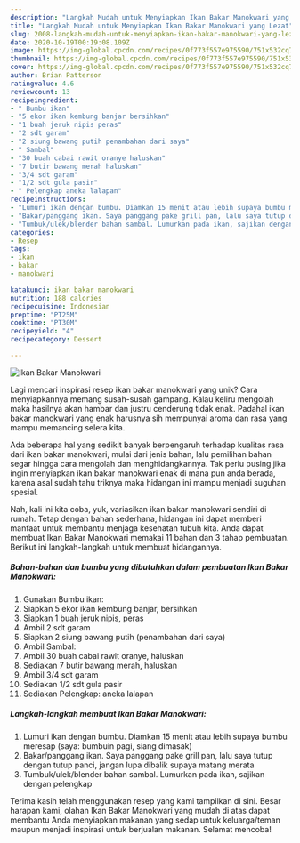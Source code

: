 ```yaml
---
description: "Langkah Mudah untuk Menyiapkan Ikan Bakar Manokwari yang Lezat"
title: "Langkah Mudah untuk Menyiapkan Ikan Bakar Manokwari yang Lezat"
slug: 2008-langkah-mudah-untuk-menyiapkan-ikan-bakar-manokwari-yang-lezat
date: 2020-10-19T00:19:08.109Z
image: https://img-global.cpcdn.com/recipes/0f773f557e975590/751x532cq70/ikan-bakar-manokwari-foto-resep-utama.jpg
thumbnail: https://img-global.cpcdn.com/recipes/0f773f557e975590/751x532cq70/ikan-bakar-manokwari-foto-resep-utama.jpg
cover: https://img-global.cpcdn.com/recipes/0f773f557e975590/751x532cq70/ikan-bakar-manokwari-foto-resep-utama.jpg
author: Brian Patterson
ratingvalue: 4.6
reviewcount: 13
recipeingredient:
- " Bumbu ikan"
- "5 ekor ikan kembung banjar bersihkan"
- "1 buah jeruk nipis peras"
- "2 sdt garam"
- "2 siung bawang putih penambahan dari saya"
- " Sambal"
- "30 buah cabai rawit oranye haluskan"
- "7 butir bawang merah haluskan"
- "3/4 sdt garam"
- "1/2 sdt gula pasir"
- " Pelengkap aneka lalapan"
recipeinstructions:
- "Lumuri ikan dengan bumbu. Diamkan 15 menit atau lebih supaya bumbu meresap (saya: bumbuin pagi, siang dimasak)"
- "Bakar/panggang ikan. Saya panggang pake grill pan, lalu saya tutup dengan tutup panci, jangan lupa dibalik supaya matang merata"
- "Tumbuk/ulek/blender bahan sambal. Lumurkan pada ikan, sajikan dengan pelengkap"
categories:
- Resep
tags:
- ikan
- bakar
- manokwari

katakunci: ikan bakar manokwari 
nutrition: 188 calories
recipecuisine: Indonesian
preptime: "PT25M"
cooktime: "PT30M"
recipeyield: "4"
recipecategory: Dessert

---
```



![Ikan Bakar Manokwari](https://img-global.cpcdn.com/recipes/0f773f557e975590/751x532cq70/ikan-bakar-manokwari-foto-resep-utama.jpg)

Lagi mencari inspirasi resep ikan bakar manokwari yang unik? Cara menyiapkannya memang susah-susah gampang. Kalau keliru mengolah maka hasilnya akan hambar dan justru cenderung tidak enak. Padahal ikan bakar manokwari yang enak harusnya sih mempunyai aroma dan rasa yang mampu memancing selera kita.



Ada beberapa hal yang sedikit banyak berpengaruh terhadap kualitas rasa dari ikan bakar manokwari, mulai dari jenis bahan, lalu pemilihan bahan segar hingga cara mengolah dan menghidangkannya. Tak perlu pusing jika ingin menyiapkan ikan bakar manokwari enak di mana pun anda berada, karena asal sudah tahu triknya maka hidangan ini mampu menjadi suguhan spesial.


Nah, kali ini kita coba, yuk, variasikan ikan bakar manokwari sendiri di rumah. Tetap dengan bahan sederhana, hidangan ini dapat memberi manfaat untuk membantu menjaga kesehatan tubuh kita. Anda dapat membuat Ikan Bakar Manokwari memakai 11 bahan dan 3 tahap pembuatan. Berikut ini langkah-langkah untuk membuat hidangannya.

<!--inarticleads1-->

##### Bahan-bahan dan bumbu yang dibutuhkan dalam pembuatan Ikan Bakar Manokwari:

1. Gunakan  Bumbu ikan:
1. Siapkan 5 ekor ikan kembung banjar, bersihkan
1. Siapkan 1 buah jeruk nipis, peras
1. Ambil 2 sdt garam
1. Siapkan 2 siung bawang putih (penambahan dari saya)
1. Ambil  Sambal:
1. Ambil 30 buah cabai rawit oranye, haluskan
1. Sediakan 7 butir bawang merah, haluskan
1. Ambil 3/4 sdt garam
1. Sediakan 1/2 sdt gula pasir
1. Sediakan  Pelengkap: aneka lalapan




<!--inarticleads2-->

##### Langkah-langkah membuat Ikan Bakar Manokwari:

1. Lumuri ikan dengan bumbu. Diamkan 15 menit atau lebih supaya bumbu meresap (saya: bumbuin pagi, siang dimasak)
1. Bakar/panggang ikan. Saya panggang pake grill pan, lalu saya tutup dengan tutup panci, jangan lupa dibalik supaya matang merata
1. Tumbuk/ulek/blender bahan sambal. Lumurkan pada ikan, sajikan dengan pelengkap




Terima kasih telah menggunakan resep yang kami tampilkan di sini. Besar harapan kami, olahan Ikan Bakar Manokwari yang mudah di atas dapat membantu Anda menyiapkan makanan yang sedap untuk keluarga/teman maupun menjadi inspirasi untuk berjualan makanan. Selamat mencoba!
